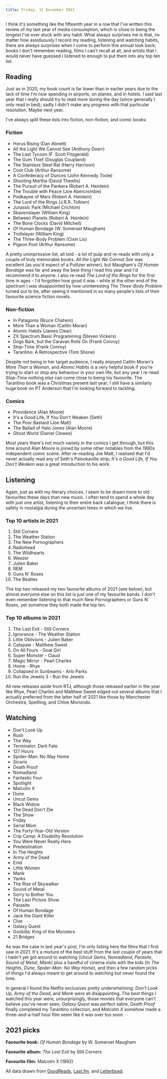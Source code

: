 ```yaml
---
title: Friday, 31 December 2021
---
```

I think it's something like the fifteenth year in a row that I've written this review of my last year of media consumption, which is close to being the longest I've ever stuck with any habit. What always surprises me is that, no matter how assiduously I record my reading, listening and watching habits, there are always surprises when I come to perform this annual look back; books I don't remember reading, films I can't recall at all, and artists that I would never have guessed I listened to enough to put them into any top ten list.

## Reading

Just as in 2020, my book count is far lower than in earlier years due to the lack of time I'm now spending in airports, on planes, and in hotels. I said last year that I really should try to read more during the day (since generally I only read in bed); sadly I didn't make any progress with that particular resolution. Maybe next year.

I've always split these lists into fiction, non-fiction, and comic books:

### Fiction

* Horus Rising (Dan Abnett)
* All the Light We Cannot See (Anthony Doerr)
* The Last Tycoon (F. Scott Fitzgerald)
* The Gum Thief (Douglas Coupland)
* The Stainless Steel Rat (Harry Harrison)
* Coot Club (Arthur Ransome)
* A Confederacy of Dunces (John Kennedy Toole)
* Shooting Martha (David Thewlis)
* The Pursuit of the Pankera (Robert A. Heinlein)
* The Trouble with Peace (Joe Abercrombie)
* Podkayne of Mars (Robert A. Heinlein)
* The Lord of the Rings (J.R.R. Tolkien)
* Jurassic Park (Michael Crichton)
* Skavenslayer (William King)
* Between Planets (Robert A. Heinlein)
* The Bone Clocks (David Mitchell)
* Of Human Bondage (W. Somerset Maugham)
* Trollslayer (William King)
* The Three-Body Problem (Cixin Liu)
* Pigeon Post (Arthur Ransome)

A pretty unimpressive list, all told - a lot of pulp and re-reads with only a couple of truly memorable books. _All the Light We Cannot See_ was excellent (as you'd expect of a Pulitzer winner), but Maugham's _Of Human Bondage_ was far and away the best thing I read this year and I'd recommend it to anyone. I also re-read _The Lord of the Rings_ for the first time in ages - I'd forgotten how good it was - while at the other end of the spectrum I was disappointed by how uninteresting _The Three-Body Problem_ turned out to be, after seeing it mentioned in so many people's lists of their favourite science fiction novels.

### Non-fiction

* In Patagonia (Bruce Chatwin)
* More Than a Woman (Caitlin Moran)
* Atomic Habits (James Clear)
* ZX Spectrum Basic Programming (Steven Vickers)
* Dogs Bark, but the Caravan Rolls On (Frank Conroy)
* Stop-Time (Frank Conroy)
* Tarantino: A Retrospective (Tom Shone)

Despite not being in her target audience, I really enjoyed Caitlin Moran's _More Than a Woman_, and _Atomic Habits_ is a very helpful book if you're trying to start or stop any behaviour in your own life, but any year I re-read _Stop-Time_ nothing else can come close to being my favourite. The Tarantino book was a Christmas present last year; I still have a similarly huge book on PT Anderson that I'm looking forward to tackling.

### Comics

* Providence (Alan Moore)
* It's a Good Life, If You Don't Weaken (Seth)
* The Poor Bastard (Joe Matt)
* The Ballad of Halo Jones (Alan Moore)
* Ghost World (Daniel Clowes)

Most years there's not much variety in the comics I get through, but this time around Alan Moore is joined by some other notables from the 1990s independent comic scene. After re-reading Joe Matt, I realised that I'd never actually read any of Seth's Palookaville strip; _It's a Good Life, If You Don't Weaken_ was a great introduction to his work.

## Listening

Again, just as with my literary choices, I seem to be drawn more to old favourites these days than new music. I often tend to spend a whole day with just one artist, listening to their entire back catalogue; I think there is safety in nostalgia during the uncertain times in which we live.

### Top 10 artists in 2021

1. Still Corners
2. The Weather Station
3. The New Pornographers
4. Radiohead
5. The Wildhearts
6. Weezer
7. Julien Baker
8. REM
9. Guns N' Roses
10. The Beatles

The top two released my two favourite albums of 2021 (see below), but almost everyone else on this list is just one of my favourite bands. I don't even remember listening to that much New Pornographers or Guns N' Roses, yet somehow they both made the top ten.

### Top 10 albums in 2021

1. The Last Exit - Still Corners
2. Ignorance - The Weather Station
3. Little Oblivions - Julien Baker
4. Catspaw - Matthew Sweet
5. On All Fours - Goat Girl
6. Super Monster - Claud
7. Magic Mirror - Pearl Charles
8. Home - Rhye
9. Collapsed in Sunbeams - Arlo Parks
10. Run the Jewels 3 - Run the Jewels

All new releases aside from RTJ, although those released earlier in the year like Rhye, Pearl Charles and Matthew Sweet edged out several albums that I actually preferred from the latter half of 2021 like those by Manchester Orchestra, Spellling, and Chloe Moriondo.

## Watching

* Don't Look Up
* Rush
* The Way
* Terminator: Dark Fate
* 127 Hours
* Spider-Man: No Way Home
* Sicario
* Death Proof
* Nomadland
* Fantastic Four
* Spotlight
* Malcolm X
* Dune
* Uncut Gems
* Black Widow
* The Dead Don't Die
* The Show
* Friday
* Serial Mom
* The Forty-Year-Old Version
* Crip Camp: A Disability Revolution
* You Were Never Really Here
* Predestination
* In The Heights
* Army of the Dead
* Enid
* Little Women
* Mank
* Yanks
* The Rise of Skywalker
* Sound of Metal
* Sorry to Bother You
* The Last Picture Show
* Parasite
* Of Human Bondage
* Jack the Giant Killer
* Clue
* Galaxy Quest
* Godzilla: King of the Monsters
* 21 Bridges

As was the case in last year's post, I'm only listing here the films that I first saw in 2021. It's a mixture of the best stuff from the last couple of years that I hadn't yet got around to watching (_Uncut Gems_, _Nomadland_, _Parasite_, _Sound of Metal_, _Mank_) plus a handful of cinema visits with the kids (_In The Heights_, _Dune_, _Spider-Man: No Way Home_), and then a few random picks of things I'd always meant to get around to watching but never found the time.

In general I found the Netflix exclusives pretty underwhelming: _Don't Look Up_, _Army of the Dead_, and _Mank_ were all disappointing. The best things I watched this year were, unsurprisingly, those movies that everyone can't believe you've never seen; _Galaxy Quest_ was perfect satire, _Death Proof_ finally completed my Tarantino collection, and _Malcolm X_ somehow made a three-and-a-half hour film seem like it was over too soon.

## 2021 picks

**Favourite book:** _Of Human Bondage_ by W. Somerset Maugham

**Favourite album:** _The Last Exit_ by Still Corners

**Favourite film:** Malcolm X (1992)

All data drawn from [GoodReads](https://www.goodreads.com/user/show/13428913-matthew-pennell), [Last.fm](https://www.last.fm/user/Watchmaker), and [Letterboxd](https://letterboxd.com/matthewpennell/).

